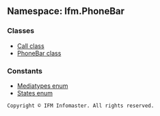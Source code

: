
Namespace: Ifm.PhoneBar
-----------------------

### Classes ###

* [Call class](call.md)
* [PhoneBar class](phonebar.md)

### Constants ###

* [Mediatypes enum](mediatypes.md)
* [States enum](states.md)

``` Copyright © IFM Infomaster. All rights reserved. ```
